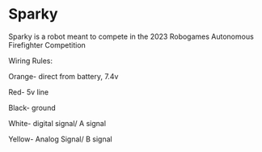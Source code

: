 # Sparky
Sparky is a robot meant to compete in the 2023 Robogames Autonomous Firefighter Competition


Wiring Rules:

Orange- direct from battery, 7.4v

Red- 5v line

Black- ground

White- digital signal/ A signal

Yellow- Analog Signal/ B signal
